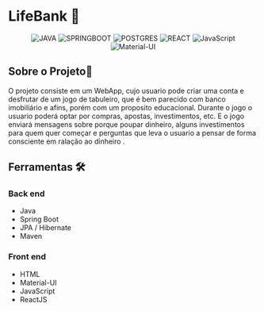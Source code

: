 # LifeBank 📑

<p align="center">
<img alt="JAVA" src="https://img.shields.io/badge/-Java-007396?style=flat-square&logo=java"/>
<img alt="SPRINGBOOT" src="https://img.shields.io/badge/-Spring-6DB33F?style=flat-square&logo=spring&logoColor=white"/>
<img alt="POSTGRES" src="https://img.shields.io/badge/-Postgresql-336791.svg?&style=flat-square&logo=postgresql&logoColor=white"/>
<img alt="REACT" src="https://img.shields.io/badge/-React%20-%2320232a.svg?&style=flat-square&logo=react&logoColor=%2361DAFB"/>
<img alt="JavaScript" src="https://img.shields.io/badge/JavaScript%20-%23F7DF1E.svg?logo=javascript&logoColor=black"/>
<img alt="Material-UI" src="https://img.shields.io/badge/Material--UI-0081CB?style=flat-square&logo=material-ui&logoColor=white"/>
</p>

## Sobre o Projeto📖

O projeto consiste em um WebApp, cujo usuario pode criar uma conta e desfrutar de um jogo de tabuleiro, que é bem parecido com banco imobiliário e afins, porém com um proposito educacional.
Durante o jogo o usuario poderá optar por compras, apostas, investimentos, etc. E o jogo enviará mensagens sobre porque poupar dinheiro, alguns investimentos para quem quer começar e perguntas que leva o usuario a pensar de forma consciente em ralação ao dinheiro .



## Ferramentas 🛠

### Back end

- Java
- Spring Boot
- JPA / Hibernate
- Maven

### Front end

 - HTML 
 - Material-UI
 - JavaScript
 - ReactJS